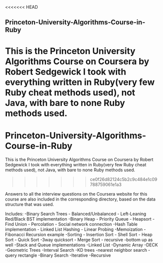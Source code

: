 <<<<<<< HEAD
## Princeton-University-Algorithms-Course-in-Ruby

This is the Princeton University Algorithms Course on Coursera by Robert Sedgewick I took with everything written in Ruby(very few Ruby cheat methods used), not Java, with bare to none Ruby methods used.
=======
# Princeton-University-Algorithms-Course-in-Ruby

This is the Princeton University Algorithms Course on Coursera by Robert Sedgewick I took with everything written in Ruby(very few Ruby cheat methods used), not Java,
with bare to none Ruby methods used.
>>>>>>> ce0f26d82124c5b2c9c484e1c09788759061e1a3

Answers to all the interview questions on the Coursera website for this course are also included in the corresponding directory, based
on the data structure that was used.

Includes:
  -Binary Search Trees
    - Balanced/Unbalanced
    - Left-Leaning Red/Black BST implementation
  -Binary Heap
    - Priority Queue
    - Heapsort
  -Find Union
    - Percolation
    - Social network connection
  -Hash Table implementation
    - Linked List Hashing
    - Linear Probing
  -Memoization
    - Fibonacci Recursion example
  -Sorting
    - Insertion Sort
    - Shell Sort
    - Heap Sort
    - Quick Sort
     -3way quicksort
    - Merge Sort - recursive
     -bottom up as well
   -Stack and Queue implementations
     -Linked List
     -Dynamic Array
     -DECK
   -Geometric Trees
     -Interval Search
     -KD trees
      -nearest neighbor search
      -query rectangle
   -Binary Search
     -Iterative
     -Recursive
